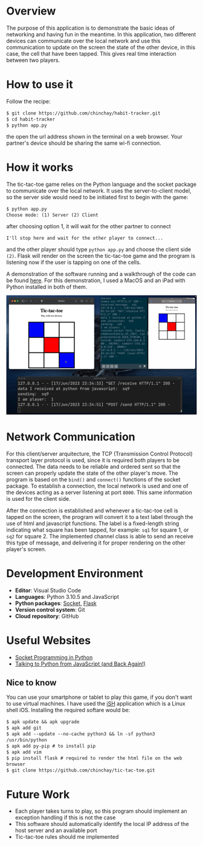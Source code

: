 # Overview

The purpose of this application is to demonstrate the basic ideas of networking and having fun in the meantime. In this application, two different devices can communicate over the local network and use this communication to update on the screen the state of the other device, in this case, the cell that have been tapped. This gives real time interaction between two players.


# How to use it

Follow the recipe:

```console
$ git clone https://github.com/chinchay/habit-tracker.git
$ cd habit-tracker
$ python app.py
```

the open the url address shown in the terminal on a web browser. Your partner's device should be sharing the same wi-fi connection.


# How it works

The tic-tac-toe game relies on the Python language and the socket package to communicate over the local network. It uses the server-to-client model, so the server side would need to be initiated first to begin with the game:

```console
$ python app.py
Choose mode: (1) Server (2) Client
```

after choosing option 1, it will wait for the other partner to connect

```console
I'll stop here and wait for the other player to connect...
```

and the other player should type `python app.py` and choose the client side `(2)`. Flask will render on the screen the tic-tac-toe game and the program is listening now if the user is tapping on one of the cells.

A demonstration of the software running and a walkthrough of the code can be found [here](https://youtu.be/59-zcpUUY28). For this demonstration, I used a MacOS and an iPad with Python installed in both of them.


![](images/tic_tac_toe.png)



# Network Communication

For this client/server arquitecture, the TCP (Transmission Control Protocol) transport layer protocol is used, since it is required both players to be connected. The data needs to be reliable and ordered sent so that the screen can properly update the state of the other player's move. The program is based on the `bind()` and `connect()` functions of the socket package. To establish a connection, the local network is used and one of the devices acting as a server listening at port `8000`. This same information is used for the client side.

After the connection is established and whenever a tic-tac-toe cell is tapped on the screen, the program will convert it to a text label through the use of html and javascript functions. The label is a fixed-length string indicating what square has been tapped, for example: `sq1` for square 1, or `sq2` for square 2. The implemented channel class is able to send an receive this type of message, and delivering it for proper rendering on the other player's screen.



# Development Environment

* __Editor__: Visual Studio Code
* __Languages__: Python 3.10.5 and JavaScript
* __Python packages__: [Socket](https://docs.python.org/3/library/socket.html), [Flask](https://pypi.org/project/Flask/)
* __Version control system__: Git
* __Cloud repository__: GitHub


# Useful Websites

* [Socket Programming in Python](https://realpython.com/python-sockets/)
* [Talking to Python from JavaScript (and Back Again!)](https://healeycodes.com/talking-between-languages)

## Nice to know

You can use your smartphone or tablet to play this game, if you don't want to use virtual machines. I have used the [iSH](https://ish.app/) application which is a Linux shell iOS. Installing the required softare would be: 


```console
$ apk update && apk upgrade
$ apk add git
$ apk add --update --no-cache python3 && ln -sf python3 /usr/bin/python
$ apk add py-pip # to install pip
$ apk add vim
$ pip install flask # required to render the html file on the web browser
$ git clone https://github.com/chinchay/tic-tac-toe.git
```



# Future Work

* Each player takes turns to play, so this program should implement an exception handling if this is not the case
* This software should automatically identify the local IP address of the host server and an available port
* Tic-tac-toe rules should me implemented
